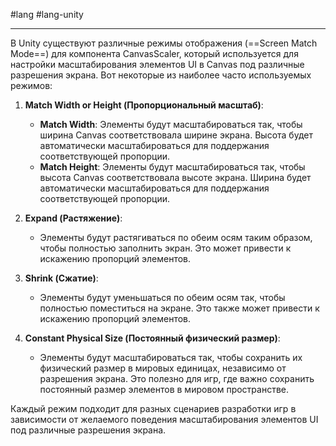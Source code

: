 #lang #lang-unity  

---
В Unity существуют различные режимы отображения (==Screen Match Mode==) для компонента CanvasScaler, который используется для настройки масштабирования элементов UI в Canvas под различные разрешения экрана. Вот некоторые из наиболее часто используемых режимов:

1. **Match Width or Height (Пропорциональный масштаб)**:
    - **Match Width**: Элементы будут масштабироваться так, чтобы ширина Canvas соответствовала ширине экрана. Высота будет автоматически масштабироваться для поддержания соответствующей пропорции.
    - **Match Height**: Элементы будут масштабироваться так, чтобы высота Canvas соответствовала высоте экрана. Ширина будет автоматически масштабироваться для поддержания соответствующей пропорции.

2. **Expand (Растяжение)**:
    - Элементы будут растягиваться по обеим осям таким образом, чтобы полностью заполнить экран. Это может привести к искажению пропорций элементов.

3. **Shrink (Сжатие)**:
    - Элементы будут уменьшаться по обеим осям так, чтобы полностью поместиться на экране. Это также может привести к искажению пропорций элементов.

4. **Constant Physical Size (Постоянный физический размер)**:
    - Элементы будут масштабироваться так, чтобы сохранить их физический размер в мировых единицах, независимо от разрешения экрана. Это полезно для игр, где важно сохранить постоянный размер элементов в мировом пространстве.

Каждый режим подходит для разных сценариев разработки игр в зависимости от желаемого поведения масштабирования элементов UI под различные разрешения экрана.